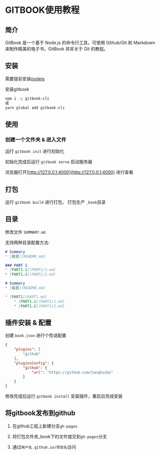 # GITBOOK使用教程

## 简介

GitBook 是一个基于 Node.js 的命令行工具，可使用 Github/Git 和 Markdown 来制作精美的电子书，GitBook 并非关于 Git 的教程。

## 安装

需要提前安装[nodejs](http://nodejs.cn/download/)

安装gitbook

```bash
npm i -g gitbook-cli
或
yarn global add gitbook-cli 
```

## 使用

### 创建一个文件夹 & 进入文件

运行 `gitbook init` 进行初始化

初始化完成后运行 `gitbook serve` 启动服务器

浏览器打开[http://127.0.0.1:4000](http://127.0.0.1:4000) 进行查看

## 打包

运行 `gitbook build` 进行打包， 打包生产 `_book`目录

## 目录

修改文件 `SUMMARY.md`

支持两种目录配置方法:

```markdown
# Summary
* [前言](README.md)

### PART 1
* [PART1.1](PART1/1.md)
* [PART1.2](PART1/2.md)
```

```markdown
# Summary
* [前言](README.md)

* [PART1](PART1.md)
    * [PART1.1](PART1/1.md)
    * [PART1.2](PART1/2.md)
```

## 插件安装 & 配置

创建 `book.json` 进行个性话配置

```json
{
    "plugins": [
        "github"
    ],
    "pluginsConfig": {
        "github": {
            "url": "https://github.com/tanghuibo"
        }
    }
}
```

修改完成后运行 `gitbook install` 安装插件，重启后完成安装

## 将gitbook发布到github

1. 在github工程上新建分支`gh-pages`

2. 将打包文件夹_book下的文件提交到`gh-pages`分支

3. 通过`用户名.github.io/项目名`访问
